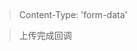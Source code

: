 <!--
 * @Descripttion:
 * @version:
 * @Author: wangjie
 * @Date: 2021-12-02 17:02:00
 * @LastEditors: wangjie
 * @LastEditTime: 2021-12-02 17:05:33
-->

##

> Content-Type: 'form-data'

> 上传完成回调
